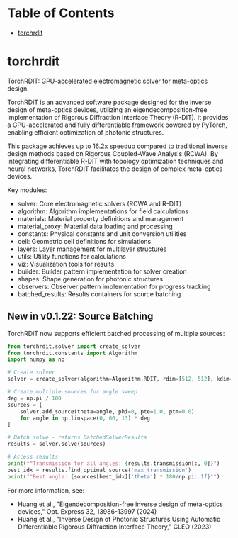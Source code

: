 # Table of Contents

* [torchrdit](#torchrdit)

<a id="torchrdit"></a>

# torchrdit

TorchRDIT: GPU-accelerated electromagnetic solver for meta-optics design.

TorchRDIT is an advanced software package designed for the inverse design of
meta-optics devices, utilizing an eigendecomposition-free implementation of
Rigorous Diffraction Interface Theory (R-DIT). It provides a GPU-accelerated
and fully differentiable framework powered by PyTorch, enabling efficient
optimization of photonic structures.

This package achieves up to 16.2x speedup compared to traditional inverse design
methods based on Rigorous Coupled-Wave Analysis (RCWA). By integrating differentiable
R-DIT with topology optimization techniques and neural networks, TorchRDIT facilitates
the design of complex meta-optics devices.

Key modules:
- solver: Core electromagnetic solvers (RCWA and R-DIT)
- algorithm: Algorithm implementations for field calculations
- materials: Material property definitions and management
- material_proxy: Material data loading and processing
- constants: Physical constants and unit conversion utilities
- cell: Geometric cell definitions for simulations
- layers: Layer management for multilayer structures
- utils: Utility functions for calculations
- viz: Visualization tools for results
- builder: Builder pattern implementation for solver creation
- shapes: Shape generation for photonic structures
- observers: Observer pattern implementation for progress tracking
- batched_results: Results containers for source batching

New in v0.1.22: Source Batching
--------------------------------
TorchRDIT now supports efficient batched processing of multiple sources:

```python
from torchrdit.solver import create_solver
from torchrdit.constants import Algorithm
import numpy as np

# Create solver
solver = create_solver(algorithm=Algorithm.RDIT, rdim=[512, 512], kdim=[7, 7])

# Create multiple sources for angle sweep
deg = np.pi / 180
sources = [
    solver.add_source(theta=angle, phi=0, pte=1.0, ptm=0.0)
    for angle in np.linspace(0, 60, 13) * deg
]

# Batch solve - returns BatchedSolverResults
results = solver.solve(sources)

# Access results
print(f"Transmission for all angles: {results.transmission[:, 0]}")
best_idx = results.find_optimal_source('max_transmission')
print(f"Best angle: {sources[best_idx]['theta'] * 180/np.pi:.1f}°")
```

For more information, see:
- Huang et al., "Eigendecomposition-free inverse design of meta-optics devices,"
  Opt. Express 32, 13986-13997 (2024)
- Huang et al., "Inverse Design of Photonic Structures Using Automatic Differentiable
  Rigorous Diffraction Interface Theory," CLEO (2023)

